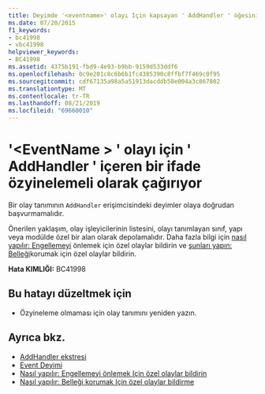 ```yaml
---
title: Deyimde '<eventname>' olayı Için kapsayan ' AddHandler ' öğesini yinelemeli olarak çağırıyor
ms.date: 07/20/2015
f1_keywords:
- bc41998
- vbc41998
helpviewer_keywords:
- BC41998
ms.assetid: 4375b191-fbd9-4e93-b9bb-9159d533ddf6
ms.openlocfilehash: 0c9e201c8c6b6b1fc4385390c8ffbf7f469c0f95
ms.sourcegitcommit: cdf67135a98a5a51913dacddb58e004a3c867802
ms.translationtype: MT
ms.contentlocale: tr-TR
ms.lasthandoff: 08/21/2019
ms.locfileid: "69660010"
---
```

# <a name="statement-recursively-calls-the-containing-addhandler-for-event-eventname"></a>'\<EventName > ' olayı için ' AddHandler ' içeren bir ifade özyinelemeli olarak çağırıyor
Bir olay tanımının `AddHandler` erişimcisindeki deyimler olaya doğrudan başvurmamalıdır.  
  
 Önerilen yaklaşım, olay işleyicilerinin listesini, olayı tanımlayan sınıf, yapı veya modülde özel bir alan olarak depolamalıdır. Daha fazla bilgi için [nasıl yapılır: Engellemeyi](../../visual-basic/programming-guide/language-features/events/how-to-declare-custom-events-to-avoid-blocking.md) önlemek için özel olaylar bildirin ve [şunları yapın: Belleği](../../visual-basic/programming-guide/language-features/events/how-to-declare-custom-events-to-conserve-memory.md)korumak için özel olaylar bildirin.  
  
 **Hata KIMLIĞI:** BC41998  
  
## <a name="to-correct-this-error"></a>Bu hatayı düzeltmek için  
  
- Özyineleme olmaması için olay tanımını yeniden yazın.  
  
## <a name="see-also"></a>Ayrıca bkz.

- [AddHandler ekstresi](../language-reference/statements/addhandler-statement.md)
- [Event Deyimi](../../visual-basic/language-reference/statements/event-statement.md)
- [Nasıl yapılır: Engellemeyi önlemek Için özel olaylar bildirin](../../visual-basic/programming-guide/language-features/events/how-to-declare-custom-events-to-avoid-blocking.md)
- [Nasıl yapılır: Belleği korumak Için özel olaylar bildirme](../../visual-basic/programming-guide/language-features/events/how-to-declare-custom-events-to-conserve-memory.md)
